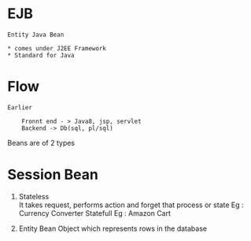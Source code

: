 # EJB 
    
    Entity Java Bean

    * comes under J2EE Framework
    * Standard for Java

# Flow 

    Earlier 

        Fronnt end - > Java8, jsp, servlet
        Backend -> Db(sql, pl/sql)

Beans are of 2 types 
    
# Session Bean

1. Stateless  
        It takes request, performs action and forget that process or state
        Eg : Currency Converter
   Statefull 
            Eg : Amazon Cart

2. Entity Bean 
        Object which represents rows in the database